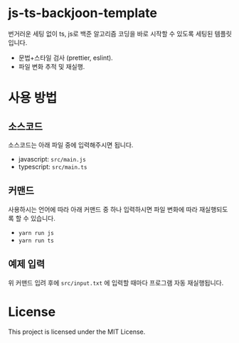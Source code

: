 # js-ts-backjoon-template
번거러운 세팅 없이 ts, js로 백준 알고리즘 코딩을 바로 시작할 수 있도록 세팅된 템플릿입니다.
- 문법+스타일 검사 (prettier, eslint).
- 파일 변화 추적 및 재실행.  

# 사용 방법
## 소스코드
소스코드는 아래 파일 중에 입력해주시면 됩니다.
- javascript: `src/main.js`
- typescript: `src/main.ts`

## 커맨드
사용하시는 언어에 따라 아래 커맨드 중 하나 입력하시면 파일 변화에 따라 재실행되도록 할 수 있습니다.
- `yarn run js`
- `yarn run ts`

## 예제 입력
위 커맨드 입려 후에 `src/input.txt` 에 입력할 때마다 프로그램 자동 재실행됩니다. 

# License
This project is licensed under the MIT License.